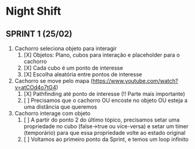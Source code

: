 # Night Shift

## SPRINT 1 (25/02)

1. Cachorro seleciona objeto para interagir
	1. [X] Objetos: Plano, cubos para interação e placeholder para o cachorro
	2. [X] Cada cubo é um ponto de interesse
	3. [X] Escolha aleatória entre pontos de interesse
2. Cachorro se move pelo mapa (https://www.youtube.com/watch?v=atCOd4o7tG4)
	1. [X] Pathfinding até ponto de interesse (!! Parte mais importante)
	2. [ ] Precisamos que o cachorro OU encoste no objeto OU esteja a uma distância que queremos
3. Cachorro interage com objeto
	1. [ ] A partir do ponto 2 do último tópico, precisamos setar uma propriedade no cubo
	   (false->true ou vice-versa) e setar um timer (temporário) para que essa propriedade volte ao estado
	   original
	2. [ ] Voltamos ao primeiro ponto da Sprint, e temos um loop infinito